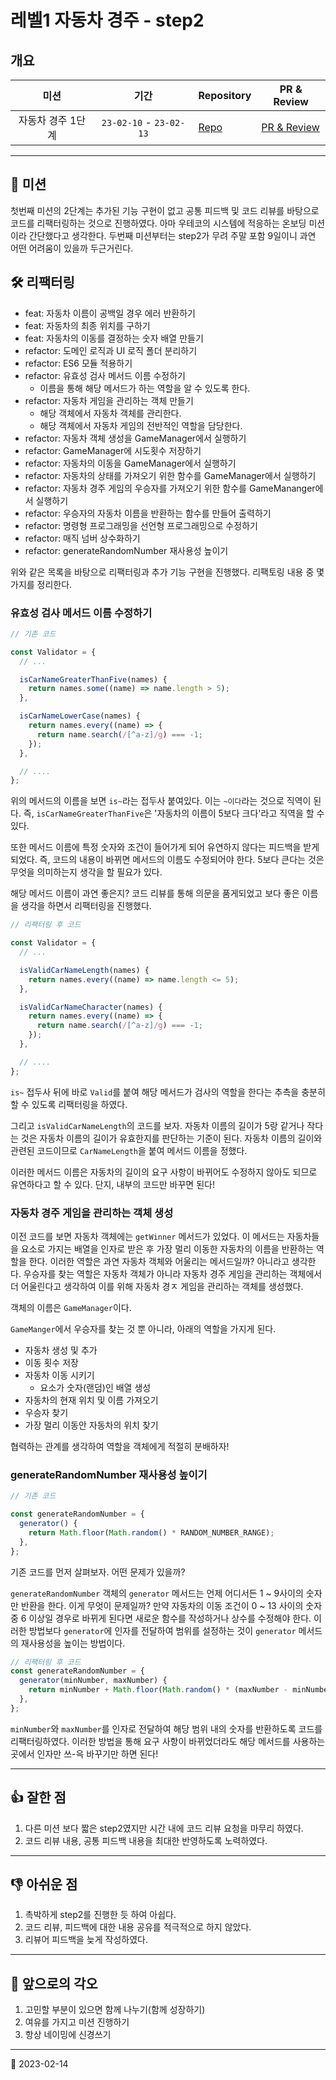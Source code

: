 # 레벨1 자동차 경주 - step2

## 개요

|       미션        |          기간           | Repository                                                                     | PR & Review                                                                 |
| :---------------: | :---------------------: | ------------------------------------------------------------------------------ | --------------------------------------------------------------------------- |
| 자동차 경주 1단계 | `23-02-10` - `23-02-13` | [Repo](https://github.com/nlom0218/javascript-racingcar-1/tree/nlom0218-step2) | [PR & Review](https://github.com/woowacourse/javascript-racingcar/pull/242) |

---

## 🚀 미션

첫번째 미션의 2단계는 추가된 기능 구현이 없고 공통 피드백 및 코드 리뷰를 바탕으로 코드를 리팩터링하는 것으로 진행하였다. 아마 우테코의 시스템에 적응하는 온보딩 미션이라 간단했다고 생각한다. 두번째 미션부터는 step2가 무려 주말 포함 9일이니 과연 어떤 어려움이 있을까 두근거린다.

## 🛠️ 리팩터링

- feat: 자동차 이름이 공백일 경우 에러 반환하기
- feat: 자동차의 최종 위치를 구하기
- feat: 자동차의 이동를 결정하는 숫자 배열 만들기
- refactor: 도메인 로직과 UI 로직 폴더 분리하기
- refactor: ES6 모듈 적용하기
- refactor: 유효성 검사 메서드 이름 수정하기
  - 이름을 통해 해당 메서드가 하는 역할을 알 수 있도록 한다.
- refactor: 자동차 게임을 관리하는 객체 만들기
  - 해당 객체에서 자동차 객체를 관리한다.
  - 해당 객체에서 자동차 게임의 전반적인 역할을 담당한다.
- refactor: 자동차 객체 생성을 GameManager에서 실행하기
- refactor: GameManager에 시도횟수 저장하기
- refactor: 자동차의 이동을 GameManager에서 실행하기
- refactor: 자동차의 상태를 가져오기 위한 함수를 GameManager에서 실행하기
- refactor: 자동차 경주 게임의 우승자를 가져오기 위한 함수를 GameMananger에서 실행하기
- refactor: 우승자의 자동차 이름을 반환하는 함수를 만들어 출력하기
- refactor: 명령형 프로그래밍을 선언형 프로그래밍으로 수정하기
- refactor: 매직 넘버 상수화하기
- refactor: generateRandomNumber 재사용성 높이기

위와 같은 목록을 바탕으로 리팩터링과 추가 기능 구현을 진행했다. 리팩토링 내용 중 몇가지를 정리한다.

### 유효성 검사 메서드 이름 수정하기

```javascript
// 기존 코드

const Validator = {
  // ...

  isCarNameGreaterThanFive(names) {
    return names.some((name) => name.length > 5);
  },

  isCarNameLowerCase(names) {
    return names.every((name) => {
      return name.search(/[^a-z]/g) === -1;
    });
  },

  // ....
};
```

위의 메서드의 이름을 보면 `is~`라는 접두사 붙여있다. 이는 `~이다`라는 것으로 직역이 된다. 즉, `isCarNameGreaterThanFive`은 '자동차의 이름이 5보다 크다'라고 직역을 할 수 있다.

또한 메서드 이름에 특정 숫자와 조건이 들어가게 되어 유연하지 않다는 피드백을 받게 되었다. 즉, 코드의 내용이 바뀌면 메서드의 이름도 수정되어야 한다. 5보다 큰다는 것은 무엇을 의미하는지 생각을 할 필요가 있다.

해당 메서드 이름이 과연 좋은지? 코드 리뷰를 통해 의문을 품게되었고 보다 좋은 이름을 생각을 하면서 리팩터링을 진행했다.

```javascript
// 리팩터링 후 코드

const Validator = {
  // ...

  isValidCarNameLength(names) {
    return names.every((name) => name.length <= 5);
  },

  isValidCarNameCharacter(names) {
    return names.every((name) => {
      return name.search(/[^a-z]/g) === -1;
    });
  },

  // ....
};
```

`is~` 접두사 뒤에 바로 `Valid`를 붙여 해당 메서드가 검사의 역할을 한다는 추측을 충분히 할 수 있도록 리팩터링을 하였다.

그리고 `isValidCarNameLength`의 코드를 보자. 자동차 이름의 길이가 5랑 같거나 작다는 것은 자동차 이름의 길이가 유효한지를 판단하는 기준이 된다. 자동차 이름의 길이와 관련된 코드이므로 `CarNameLength`을 붙여 메서드 이름을 정했다.

이러한 메서드 이름은 자동차의 길이의 요구 사항이 바뀌어도 수정하지 않아도 되므로 유연하다고 할 수 있다. 단지, 내부의 코드만 바꾸면 된다!

### 자동차 경주 게임을 관리하는 객체 생성

이전 코드를 보면 자동차 객체에는 `getWinner` 메서드가 있었다. 이 메서드는 자동차들을 요소로 가지는 배열을 인자로 받은 후 가장 멀리 이동한 자동차의 이름을 반환하는 역할을 한다. 이러한 역할은 과연 자동차 객체와 어울리는 메서드일까? 아니라고 생각한다. 우승자를 찾는 역할은 자동차 객체가 아니라 자동차 경주 게임을 관리하는 객체에서 더 어울린다고 생각하여 이를 위해 자동차 경ㅈ 게임을 관리하는 객체를 생성했다.

객체의 이름은 `GameManager`이다.

`GameManger`에서 우승자를 찾는 것 뿐 아니라, 아래의 역할을 가지게 된다.

- 자동차 생성 및 추가
- 이동 횟수 저장
- 자동차 이동 시키기
  - 요소가 숫자(랜덤)인 배열 생성
- 자동차의 현재 위치 및 이름 가져오기
- 우승자 찾기
- 가장 멀리 이동안 자동차의 위치 찾기

협력하는 관계를 생각하여 역할을 객체에게 적절히 분배하자!

### generateRandomNumber 재사용성 높이기

```javascript
// 기존 코드

const generateRandomNumber = {
  generator() {
    return Math.floor(Math.random() * RANDOM_NUMBER_RANGE);
  },
};
```

기존 코드를 먼저 살펴보자. 어떤 문제가 있을까?

`generateRandomNumber` 객체의 `generator` 메서드는 언제 어디서든 1 ~ 9사이의 숫자만 반환을 한다. 이게 무엇이 문제일까? 만약 자동차의 이동 조건이 0 ~ 13 사이의 숫자 중 6 이상일 경우로 바뀌게 된다면 새로운 함수를 작성하거나 상수를 수정해야 한다. 이러한 방법보다 `generator`에 인자를 전달하여 범위를 설정하는 것이 `generator` 메서드의 재사용성을 높이는 방법이다.

```javascript
// 리팩터링 후 코드
const generateRandomNumber = {
  generator(minNumber, maxNumber) {
    return minNumber + Math.floor(Math.random() * (maxNumber - minNumber + 1));
  },
};
```

`minNumber`와 `maxNumber`를 인자로 전달하여 해당 범위 내의 숫자를 반환하도록 코드를 리팩터링하였다. 이러한 방법을 통해 요구 사항이 바뀌었더라도 해당 메서드를 사용하는 곳에서 인자만 쓰-윽 바꾸기만 하면 된다!

---

## 👍 잘한 점

1. 다른 미션 보다 짧은 step2였지만 시간 내에 코드 리뷰 요청을 마무리 하였다.
2. 코드 리뷰 내용, 공통 피드백 내용을 최대한 반영하도록 노력하였다.

---

## 👎 아쉬운 점

1. 촉박하게 step2를 진행한 듯 하여 아쉽다.
2. 코드 리뷰, 피드백에 대한 내용 공유를 적극적으로 하지 않았다.
3. 리뷰어 피드백을 늦게 작성하였다.

---

## 👊 앞으로의 각오

1. 고민할 부분이 있으면 함께 나누기(함께 성장하기)
2. 여유를 가지고 미션 진행하기
3. 항상 네이밍에 신경쓰기

---

📅 2023-02-14
